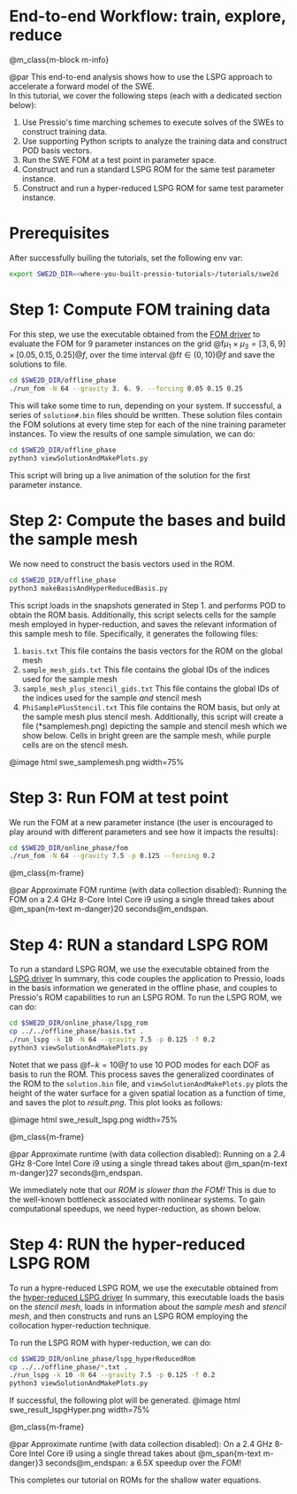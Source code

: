 
# End-to-end Workflow: train, explore, reduce

@m_class{m-block m-info}

@par
This end-to-end analysis shows how to use the LSPG approach to
accelerate a forward model of the SWE. <br>
In this tutorial, we cover the following steps (each with a dedicated section below):
1. Use Pressio's time marching schemes to execute solves of the SWEs to construct training data.
2. Use supporting Python scripts to analyze the training data and construct POD basis vectors.
3. Run the SWE FOM at a test point in parameter space.
4. Construct and run a standard LSPG ROM for the same test parameter instance.
5. Construct and run a hyper-reduced LSPG ROM for same test parameter instance.


# Prerequisites
After successfully builing the tutorials, set the following env var:

```bash
export SWE2D_DIR=<where-you-built-pressio-tutorials>/tutorials/swe2d
```

# Step 1: Compute FOM training data

For this step, we use the executable obtained from the [FOM driver](./md_pages_swe_fom.html)
to evaluate the FOM for 9 parameter instances on the
grid @f$\mu_1 \times \mu_3 = [3,6,9]\times [0.05,0.15,0.25]@f$,
over the time interval @f$t \in (0,10)@f$ and save the solutions to file.

```bash
cd $SWE2D_DIR/offline_phase
./run_fom -N 64 --gravity 3. 6. 9. --forcing 0.05 0.15 0.25
```
This will take some time to run, depending on your system.
If successful, a series of `solution#.bin` files should be written.
These solution files contain the FOM solutions at every time step
for each of the nine training parameter instances.
To view the results of one sample simulation, we can do:
```bash
cd $SWE2D_DIR/offline_phase
python3 viewSolutionAndMakePlots.py
```
This script will bring up a live animation of the solution for the first parameter instance.


# Step 2: Compute the bases and build the sample mesh

We now need to construct the basis vectors used in the ROM.
```bash
cd $SWE2D_DIR/offline_phase
python3 makeBasisAndHyperReducedBasis.py
```
This script loads in the snapshots generated in Step 1. and performs POD to obtain the ROM basis.
Additionally, this script selects cells for the sample mesh employed in hyper-reduction,
and saves the relevant information of this sample mesh to file.
Specifically, it generates the following files:
1. `basis.txt` This file contains the basis vectors for the ROM on the global mesh
2. `sample_mesh_gids.txt` This file contains the global IDs of the indices used for the sample mesh
3. `sample_mesh_plus_stencil_gids.txt` This file contains the global IDs of the indices used for the sample *and* stencil mesh
4. `PhiSamplePlusStencil.txt` This file contains the ROM basis, but only at the
sample mesh plus stencil mesh. Additionally, this script will create
a file (*samplemesh.png) depicting the sample and stencil mesh which we show below.
Cells in bright green are the sample mesh, while purple cells are on the stencil mesh.

@image html swe_samplemesh.png width=75%


# Step 3: Run FOM at test point
We run the FOM at a new parameter instance (the user is encouraged
to play around with different parameters and see how it impacts the results):

 ```bash
cd $SWE2D_DIR/online_phase/fom
./run_fom -N 64 --gravity 7.5 -p 0.125 --forcing 0.2
```

@m_class{m-frame}

@par Approximate FOM runtime (with data collection disabled):
Running the FOM on a 2.4 GHz 8-Core Intel Core i9 using a single thread takes about @m_span{m-text m-danger}20 seconds@m_endspan.


# Step 4: RUN a standard LSPG ROM

To run a standard LSPG ROM, we use the executable obtained from the [LSPG driver](./md_pages_swe_lspg.html)
In summary, this code couples the application to Pressio, loads in the basis information
we generated in the offline phase, and couples to Pressio's ROM capabilities to run an LSPG ROM.
To run the LSPG ROM, we can do:
```bash
cd $SWE2D_DIR/online_phase/lspg_rom
cp ../../offline_phase/basis.txt .
./run_lspg -k 10 -N 64 --gravity 7.5 -p 0.125 -f 0.2
python3 viewSolutionAndMakePlots.py
```
Notet that we pass @f$-k = 10@f$ to use 10 POD modes for each DOF as basis to run the ROM.
This process saves the generalized coordinates of the ROM to the `solution.bin` file,
and `viewSolutionAndMakePlots.py` plots the height of the water surface for a given spatial location
as a function of time, and saves the plot to *result.png*. This plot looks as follows:

@image html swe_result_lspg.png width=75%

@m_class{m-frame}

@par Approximate runtime (with data collection disabled):
Running on a 2.4 GHz 8-Core Intel Core i9 using a single thread takes about @m_span{m-text m-danger}27 seconds@m_endspan.

We immediately note that our *ROM is slower than the FOM!*
This is due to the well-known bottleneck associated with nonlinear systems.
To gain computational speedups, we need hyper-reduction, as shown below.


# Step 4: RUN the hyper-reduced LSPG ROM

To run a hypre-reduced LSPG ROM, we use the executable obtained from the [hyper-reduced LSPG driver](./md_pages_swe_hrlspg.html)
In summary, this executable loads the basis on the *stencil mesh*, loads in information
about the *sample mesh* and *stencil mesh*, and then constructs and runs
an LSPG ROM employing the collocation hyper-reduction technique.

To run the LSPG ROM with hyper-reduction, we can do:
```bash
cd $SWE2D_DIR/online_phase/lspg_hyperReducedRom
cp ../../offline_phase/*.txt .
./run_lspg -k 10 -N 64 --gravity 7.5 -p 0.125 -f 0.2
python3 viewSolutionAndMakePlots.py
```
If successful, the following plot will be generated.
@image html swe_result_lspgHyper.png width=75%

@m_class{m-frame}

@par Approximate runtime (with data collection disabled):
On a 2.4 GHz 8-Core Intel Core i9 using a single thread takes about @m_span{m-text m-danger}3 seconds@m_endspan:
a 6.5X speedup over the FOM!

This completes our tutorial on ROMs for the shallow water equations.
